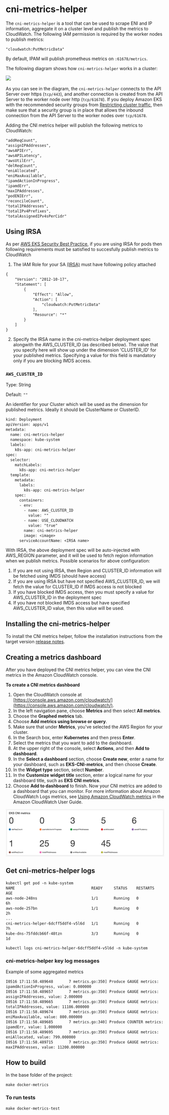 # cni-metrics-helper

The `cni-metrics-helper` is a tool that can be used to scrape ENI and IP information, aggregate it on a cluster 
level and publish the metrics to CloudWatch. The following IAM permission is required by the worker nodes to 
publish metrics:
```
"cloudwatch:PutMetricData"
```
By default, IPAM will publish prometheus metrics on `:61678/metrics`.

The following diagram shows how `cni-metrics-helper` works in a cluster:

![](../../docs/images/cni-metrics-helper.png)

As you can see in the diagram, the `cni-metrics-helper` connects to the API Server over https (`tcp/443`), and another connection is created from the API Server to the worker node over http (`tcp/61678`). If you deploy Amazon EKS with the recommended security groups from [Restricting cluster traffic](https://docs.aws.amazon.com/eks/latest/userguide/sec-group-reqs.html#security-group-restricting-cluster-traffic), then make sure that a security group is in place that allows the inbound connection from the API Server to the worker nodes over `tcp/61678`.

Adding the CNI metrics helper will publish the following metrics to CloudWatch:
```
"addReqCount",
"assignIPAddresses",
"awsAPIErr",
"awsAPILatency",
"awsUtilErr",
"delReqCount",
"eniAllocated",
"eniMaxAvailable",
"ipamdActionInProgress",
"ipamdErr",
"maxIPAddresses",
"podENIErr",
"reconcileCount",
"totalIPAddresses",
"totalIPv4Prefixes",
"totalAssignedIPv4sPerCidr"
```

## Using IRSA
As per [AWS EKS Security Best Practice](https://docs.aws.amazon.com/eks/latest/userguide/best-practices-security.html), if you are using IRSA for pods then following requirements must be satisfied to succesfully publish metrics to CloudWatch

1. The IAM Role for your SA [(IRSA)](https://docs.aws.amazon.com/eks/latest/userguide/iam-roles-for-service-accounts.html) must have following policy attached

```
{
    "Version": "2012-10-17",
    "Statement": [
        {
            "Effect": "Allow",
            "Action": [
                "cloudwatch:PutMetricData"
            ],
            "Resource": "*"
        }
    ]
}
```

2. Specify the IRSA name in the cni-metrics-helper deployment spec alongwith the AWS_CLUSTER_ID (as described below). The value that you specify here will show up under the dimension 'CLUSTER_ID' for your published metrics. Specifying a value for this field is mandatory only if you are blocking IMDS access.

### `AWS_CLUSTER_ID`

Type: String

Default: `""`

An identifier for your Cluster which will be used as the dimension for published metrics. Ideally it should be ClusterName or ClusterID.

```
kind: Deployment
apiVersion: apps/v1
metadata:
  name: cni-metrics-helper
  namespace: kube-system
  labels:
    k8s-app: cni-metrics-helper
spec:
  selector:
    matchLabels:
      k8s-app: cni-metrics-helper
  template:
    metadata:
      labels:
        k8s-app: cni-metrics-helper
    spec:
      containers:
      - env:
        - name: AWS_CLUSTER_ID
          value: ""  
        - name: USE_CLOUDWATCH
          value: "true"
        name: cni-metrics-helper
        image: <image>
      serviceAccountName: <IRSA name>
```
With IRSA, the above deployment spec will be auto-injected with AWS_REGION parameter, and it will be used to fetch region information when we publish metrics. 
Possible scenarios for above configuration:
1. If you are not using IRSA, then Region and CLUSTER_ID information will be fetched using IMDS (should have access)
2. If you are using IRSA but have not specified AWS_CLUSTER_ID, we will fetch the value for CLUSTER_ID if IMDS access is not blocked
3. If you have blocked IMDS access, then you must specify a value for AWS_CLUSTER_ID in the deployment spec
4. If you have not blocked IMDS access but have specified AWS_CLUSTER_ID value, then this value will be used. 

## Installing the cni-metrics-helper

To install the CNI metrics helper, follow the installation instructions from the target version [release notes](https://github.com/aws/amazon-vpc-cni-k8s/releases).

## Creating a metrics dashboard

After you have deployed the CNI metrics helper, you can view the CNI metrics in the Amazon CloudWatch console.

**To create a CNI metrics dashboard**

1. Open the CloudWatch console at [https://console.aws.amazon.com/cloudwatch/](https://console.aws.amazon.com/cloudwatch/).
2. In the left navigation pane, choose **Metrics** and then select **All metrics**.
3. Choose the **Graphed metrics** tab.
4. Choose **Add metrics using browse or query**.
5. Make sure that under **Metrics**, you've selected the AWS Region for your cluster.
6. In the Search box, enter **Kubernetes** and then press **Enter**.
7. Select the metrics that you want to add to the dashboard.
8. At the upper right of the console, select **Actions**, and then **Add to dashboard**.
9. In the **Select a dashboard** section, choose **Create new**, enter a name for your dashboard, such as **EKS\-CNI\-metrics**, and then choose **Create**.
10. In the **Widget type** section, select **Number**.
11. In the **Customize widget title** section, enter a logical name for your dashboard title, such as **EKS CNI metrics**.
12. Choose **Add to dashboard** to finish. Now your CNI metrics are added to a dashboard that you can monitor. For more information about Amazon CloudWatch Logs metrics, see [Using Amazon CloudWatch metrics](https://docs.aws.amazon.com/AmazonCloudWatch/latest/monitoring/working_with_metrics.html) in the Amazon CloudWatch User Guide.

![EKS CNI metrics](../../docs/images/EKS_CNI_metrics.png)

## Get cni-metrics-helper logs

```
kubectl get pod -n kube-system
NAME                                  READY     STATUS    RESTARTS   AGE
aws-node-248ns                        1/1       Running   0          6h
aws-node-257bn                        1/1       Running   0          2h
...
cni-metrics-helper-6dcff5ddf4-v5l6d   1/1       Running   0          7h
kube-dns-75fddcb66f-48tzn             3/3       Running   0          1d
```

```
kubectl logs cni-metrics-helper-6dcff5ddf4-v5l6d -n kube-system
```

### cni-metrics-helper key log messages

Example of some aggregated metrics
```
I0516 17:11:58.489648       7 metrics.go:350] Produce GAUGE metrics: ipamdActionInProgress, value: 0.000000
I0516 17:11:58.489657       7 metrics.go:350] Produce GAUGE metrics: assignIPAddresses, value: 2.000000
I0516 17:11:58.489665       7 metrics.go:350] Produce GAUGE metrics: totalIPAddresses, value: 11186.000000
I0516 17:11:58.489674       7 metrics.go:350] Produce GAUGE metrics: eniMaxAvailable, value: 800.000000
I0516 17:11:58.489685       7 metrics.go:340] Produce COUNTER metrics: ipamdErr, value: 1.000000
I0516 17:11:58.489695       7 metrics.go:350] Produce GAUGE metrics: eniAllocated, value: 799.000000
I0516 17:11:58.489715       7 metrics.go:350] Produce GAUGE metrics: maxIPAddresses, value: 11200.000000
```

## How to build

In the base folder of the project:
```
make docker-metrics
```

### To run tests
```
make docker-metrics-test
```
